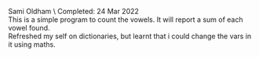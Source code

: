 Sami Oldham \\
Completed: 24 Mar 2022\
This is a simple program to count the vowels. It will report a sum of each vowel found.\
Refreshed my self on dictionaries, but learnt that i could change the vars in it using maths. 
